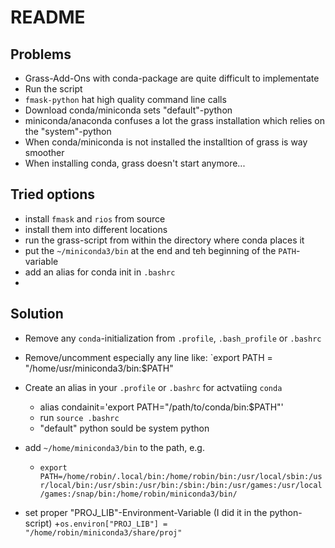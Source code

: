 # README

## Problems
-  Grass-Add-Ons with conda-package are quite difficult to implementate
- Run the script
- `fmask-python` hat high quality command line calls
-  Download conda/miniconda sets "default"-python 
-  miniconda/anaconda confuses a lot the grass installation which relies on the "system"-python
-  When conda/miniconda is not installed the installtion of grass is way smoother 
-  When installing conda, grass doesn't start anymore...

## Tried options
- install `fmask` and `rios` from source
- install them into different locations
- run the grass-script from within the directory where conda places it
- put the `~/miniconda3/bin` at the end and teh beginning of the `PATH`-variable
- add an alias for conda init in `.bashrc`
- 

## Solution
- Remove any `conda`-initialization from `.profile`, `.bash_profile` or `.bashrc`
- Remove/uncomment  especially any line like: `export PATH = "/home/usr/miniconda3/bin:$PATH"
- Create an alias in your `.profile` or `.bashrc` for actvatiing `conda`
	+  alias condainit='export PATH="/path/to/conda/bin:$PATH"'
	+ run `source .bashrc`
	+ "default" python sould be system python
- add `~/home/miniconda3/bin` to the path, e.g.

	+ `export PATH=/home/robin/.local/bin:/home/robin/bin:/usr/local/sbin:/usr/local/bin:/usr/sbin:/usr/bin:/sbin:/bin:/usr/games:/usr/local/games:/snap/bin:/home/robin/miniconda3/bin/`
- set proper "PROJ_LIB"-Environment-Variable (I did it in the python-script) 
	+`os.environ["PROJ_LIB"] = "/home/robin/miniconda3/share/proj"`


